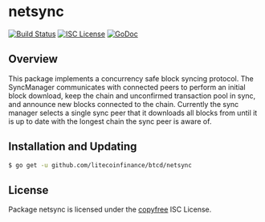 netsync
=======

[![Build Status](http://img.shields.io/travis/litecoinfinance/btcd.svg)](https://travis-ci.org/litecoinfinance/btcd)
[![ISC License](http://img.shields.io/badge/license-ISC-blue.svg)](http://copyfree.org)
[![GoDoc](https://img.shields.io/badge/godoc-reference-blue.svg)](http://godoc.org/github.com/litecoinfinance/btcd/netsync)

## Overview

This package implements a concurrency safe block syncing protocol. The
SyncManager communicates with connected peers to perform an initial block
download, keep the chain and unconfirmed transaction pool in sync, and announce
new blocks connected to the chain. Currently the sync manager selects a single
sync peer that it downloads all blocks from until it is up to date with the
longest chain the sync peer is aware of.

## Installation and Updating

```bash
$ go get -u github.com/litecoinfinance/btcd/netsync
```

## License

Package netsync is licensed under the [copyfree](http://copyfree.org) ISC License.
